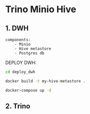 # Trino Minio Hive 

## 1. DWH
    components: 
        - Minio
        - Hive metastore
        - Postgres db
DEPLOY DWH:
```bash
cd deploy_dwh
```
```bash
docker build -t my-hive-metastore .
```
```bash
docker-compose up -d
```
## 2. Trino





